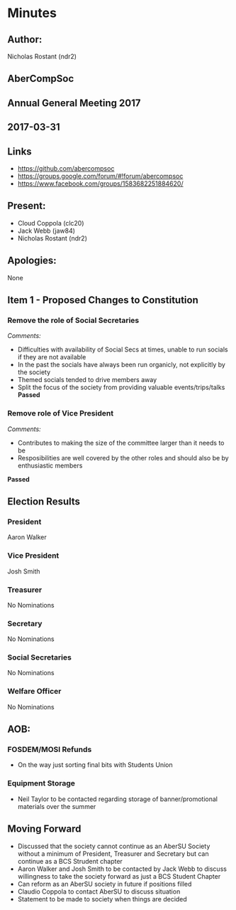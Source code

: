 # Minutes

## Author:
Nicholas Rostant (ndr2)

## AberCompSoc

## Annual General Meeting 2017

## 2017-03-31

## Links
- https://github.com/abercompsoc
- https://groups.google.com/forum/#!forum/abercompsoc
- https://www.facebook.com/groups/1583682251884620/

## Present: 
- Cloud Coppola         (clc20)
- Jack Webb             (jaw84)
- Nicholas Rostant      (ndr2)

## Apologies:
None

## Item 1 - Proposed Changes to Constitution

### Remove the role of Social Secretaries

*Comments:*
- Difficulties with availability of Social Secs at times, unable to run socials if they are not available
- In the past the socials have always been run organicly, not explicitly by the society
- Themed socials tended to drive members away
- Split the focus of the society from providing valuable events/trips/talks
**Passed**

### Remove role of Vice President

*Comments:*
- Contributes to making the size of the committee larger than it needs to be 
- Resposibilities are well covered by the other roles and should also be by enthusiastic members

**Passed**

## Election Results 

### President
Aaron Walker

### Vice President
Josh Smith

### Treasurer
No Nominations

### Secretary
No Nominations

### Social Secretaries
No Nominations

### Welfare Officer
No Nominations

## AOB:

### FOSDEM/MOSI Refunds
- On the way just sorting final bits with Students Union

### Equipment Storage
- Neil Taylor to be contacted regarding storage of banner/promotional materials over the summer

## Moving Forward
- Discussed that the society cannot continue as an AberSU Society without a minimum of President, Treasurer and Secretary but can continue as a BCS Strudent chapter
- Aaron Walker and Josh Smith to be contacted by Jack Webb to discuss willingness to take the society forward as just a BCS Student Chapter
- Can reform as an AberSU society in future if positions filled
- Claudio Coppola to contact AberSU to discuss situation
- Statement to be made to society when things are decided 
